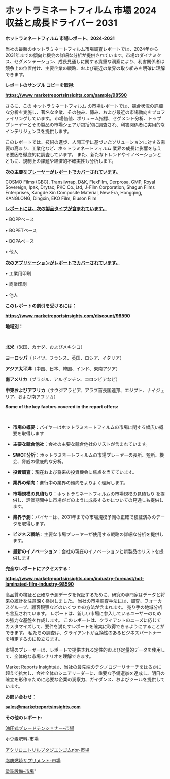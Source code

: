 # ホットラミネートフィルム 市場 2024 収益と成長ドライバー 2031

<strong>ホットラミネートフィルム 市場レポート、2024-2031</strong>

当社の最新のホットラミネートフィルム市場調査レポートでは、2024年から2031年までの傾向と機会の詳細な分析が提供されています。市場のダイナミクス、セグメンテーション、成長見通しに関する貴重な洞察により、利害関係者は競争上の位置付け、主要企業の戦略、および最近の業界の取り組みを明確に理解できます。



<strong>レポートのサンプル コピーを取得:</strong> <a href=https://www.marketreportsinsights.com/sample/98590>

<strong><u>https://www.marketreportsinsights.com/sample/98590</u></strong></a>

さらに、この ホットラミネートフィルム の市場レポートでは、競合状況の詳細な分析を実施し、著名な企業、その強み、弱み、および最近の市場動向をプロファイリングしています。 市場価値、ボリューム指標、セグメント分析、トッププレーヤーとその製品の市場シェアが包括的に調査され、利害関係者に実用的なインテリジェンスを提供します。

このレポートでは、技術の進歩、人間工学に基づいたソリューションに対する需要の高まり、工業化など、ホットラミネートフィルム 業界の成長に影響を与える要因を徹底的に調査しています。 また、新たなトレンドやイノベーションとともに、規制上の課題や経済的不確実性も分析します。



<strong><u>次の主要なプレーヤーがレポートでカバーされています。</u></strong>

COSMO Films (GBC), Transilwrap, D&K, FlexFilm, Derprosa, GMP, Royal Sovereign, Ipak, Drytac, PKC Co.,Ltd, J-Film Corporation, Shagun Films Enterprises, Kangde Xin Composite Material, New Era, Hongqing, KANGLONG, Dingxin, EKO Film, Eluson Film



<strong><u><b>レポートには、次の製品タイプが含まれています。</b></u></strong>

• BOPPベース

• BOPETベース

• BOPAベース

• 他人



<strong><u><b>次のアプリケーションがレポートでカバーされています。</b></u></strong>

• 工業用印刷

• 商業印刷

• 他人



<strong><b>このレポートの割引を受けるには：</b></strong>

<a href=https://www.marketreportsinsights.com/discount/98590>

<strong><u>https://www.marketreportsinsights.com/discount/98590</u></strong></a>



<strong>地域別：</strong>

<strong> </strong>



<strong>北米</strong>（米国、カナダ、およびメキシコ）



<strong>ヨーロッパ</strong>（ドイツ、フランス、英国、ロシア、イタリア）



<strong>アジア太平洋</strong>（中国、日本、韓国、インド、東南アジア）



<strong>南アメリカ</strong>（ブラジル、アルゼンチン、コロンビアなど）



<strong>中東およびアフリカ</strong>（サウジアラビア、アラブ首長国連邦、エジプト、ナイジェリア、および南アフリカ）



<strong>Some of the key factors covered in the report offers:</strong>

<strong> </strong>
<ul>
  <li>

<strong>市場の概要</strong>：バイヤーはホットラミネートフィルムの市場に関する幅広い概要を取得します</li>
  <li>

<strong>主要な競合他社</strong>：会社の主要な競合他社のリストが含まれています。</li>
  <li>

<strong>SWOT分析</strong>：ホットラミネートフィルムの市場プレーヤーの長所、短所、機会、脅威の徹底的な分析。</li>
  <li>

<strong>投資調査</strong>：現在および将来の投資機会に焦点を当てています。</li>
  <li>

<strong>業界の傾向</strong>：進行中の業界の傾向をよりよく理解します。</li>
  <li>

<strong>市場規模の見積もり</strong>：ホットラミネートフィルムの市場規模の見積もり を提供し、評価期間中に市場がどのように成長するかについての見通しも提供します。</li>
  <li>

<strong>業界予測</strong>：バイヤーは、2031年までの市場規模予測の正確で検証済みのデータを取得します。</li>
  <li>

<strong>ビジネス戦略</strong>：主要な市場プレーヤーが使用する戦略の詳細な分析を提供します。</li>
  <li>

<strong>最新のイノベーション</strong>：会社の現在のイノベーションと新製品のリストを提供します</li>
</ul>


<strong>完全なレポートにアクセスする</strong>：

<a href=https://www.marketreportsinsights.com/industry-forecast/hot-laminated-film-industry-98590>

<strong><u>https://www.marketreportsinsights.com/industry-forecast/hot-laminated-film-industry-98590</u></strong></a>

高品質の検証と正確な予測データを保証するために、研究の専門家はデータと将来の統計を注意深く検討しました。 当社の市場調査手法には、調査、フォーカスグループ、顧客観察などのいくつ かの方法が含まれます。 売り手の地域分析も言及されています。 レポートは、新しい市場に参入しているユーザーのための強力な基盤を作成します。 このレポートは、クライアントのニーズに応じてカスタマイズして、要件を満たすレポートを確実に取得できるようにすることができます。 私たちの調査は、クライアントが互換性のあるビジネスパートナーを特定するのに役立ちます。

市場のプレーヤーは、レポートで提供される定性的および定量的データを使用して、全体的な市場シナリオを理解できます。

Market Reports Insightsは、当社の最先端のテクノロジーリサーチをはるかに超えて拡大し、会社全体のシニアリーダーに、重要な予備選挙を達成し、明日の確立を形作るために必要な企業の洞察力、ガイダンス、およびツールを提供しています。



<strong><b>お問い合わせ</b></strong>：

<a href=mailto:sales@marketreportsinsights.com>

<strong><u>sales@marketreportsinsights.com</u></strong></a>



<strong>その他のレポート:</strong>

<a href=https://www.linkedin.com/pulse/油圧式ブレードテンショナー-市場-2023-最新の-cagr-および成長分析-t1hzf/>油圧式ブレードテンショナー-市場</a>

<a href=https://www.linkedin.com/pulse/ホウ素肥料-市場-2023-swot-分析と最新イノベーション-2030-fztuf/>ホウ素肥料-市場</a>

<a href=https://www.linkedin.com/pulse/アクリロニトリルブタジエンゴムnbr-市場-2023-収益と成長ドライバー-qmfrf/>アクリロニトリルブタジエンゴムnbr-市場</a>

<a href=https://www.linkedin.com/pulse/脂肪燃焼サプリメント-市場-2023-総合分析と事業成長戦略-2030-pr-news-hub-4xixf/>脂肪燃焼サプリメント-市場</a>

<a href=https://www.linkedin.com/pulse/塗装設備-市場-2023-総利益と主要ベンダー-2030-analytics-achievers-24-analysis-duinf/>塗装設備-市場</a>"
